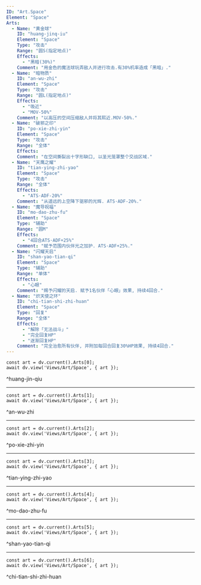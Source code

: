 ```yaml
---
ID: "Art.Space"
Element: "Space"
Arts:
  - Name: "黄金球"
    ID: "huang-jinq-iu"
    Element: "Space"
    Type: "攻击"
    Range: "圆S(指定地点)"
    Effects:
      - "黑暗(30%)"
    Comment: "用金色的魔法球玩弄敌人并进行攻击.有30%机率造成「黑暗」."
  - Name: "暗物质"
    ID: "an-wu-zhi"
    Element: "Space"
    Type: "攻击"
    Range: "圆L(指定地点)"
    Effects:
      - "吸近"
      - "MOV-50%"
    Comment: "以高压的空间压缩敌人并将其熙近.MOV-50%."
  - Name: "破邪之印"
    ID: "po-xie-zhi-yin"
    Element: "Space"
    Type: "攻击"
    Range: "全体"
    Effects:
    Comment: "在空间撕裂出十字形缺口, 以圣光笼罩整个交战区域."
  - Name: "天鹰之耀"
    ID: "tian-ying-zhi-yao"
    Element: "Space"
    Type: "攻击"
    Range: "全体"
    Effects:
      - "ATS·ADF-20%"
    Comment: "从遥远的上空降下驱邪的光辉. ATS·ADF-20%."
  - Name: "魔导祝福"
    ID: "mo-dao-zhu-fu"
    Element: "Space"
    Type: "辅助"
    Range: "圆M"
    Effects:
      - "4回合ATS·ADF+25%"
    Comment: "赋予范围内伙伴光之加护. ATS·ADF+25%."
  - Name: "闪耀天启"
    ID: "shan-yao-tian-qi"
    Element: "Space"
    Type: "辅助"
    Range: "单体"
    Effects:
      - "心眼"
    Comment: "赐予闪耀的天启. 赋予1名伙伴「心眼」效果, 持续4回合."
  - Name: "炽天使之环"
    ID: "chi-tian-shi-zhi-huan"
    Element: "Space"
    Type: "回复"
    Range: "全体"
    Effects:
      - "解除「无法战斗」"
      - "完全回复HP"
      - "逐渐回复HP"
    Comment: "完全治愈所有伙伴, 并附加每回合回复30%HP效果, 持续4回合."
---
```

```dataviewjs
const art = dv.current().Arts[0];
await dv.view('Views/Art/Space', { art });
```
^huang-jin-qiu

---

```dataviewjs
const art = dv.current().Arts[1];
await dv.view('Views/Art/Space', { art });
```
^an-wu-zhi

---

```dataviewjs
const art = dv.current().Arts[2];
await dv.view('Views/Art/Space', { art });
```
^po-xie-zhi-yin

---

```dataviewjs
const art = dv.current().Arts[3];
await dv.view('Views/Art/Space', { art });
```
^tian-ying-zhi-yao

---

```dataviewjs
const art = dv.current().Arts[4];
await dv.view('Views/Art/Space', { art });
```
^mo-dao-zhu-fu

---

```dataviewjs
const art = dv.current().Arts[5];
await dv.view('Views/Art/Space', { art });
```
^shan-yao-tian-qi

---

```dataviewjs
const art = dv.current().Arts[6];
await dv.view('Views/Art/Space', { art });
```
^chi-tian-shi-zhi-huan